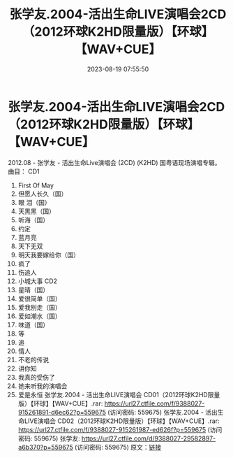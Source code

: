 ﻿---
title: 张学友.2004-活出生命LIVE演唱会2CD（2012环球K2HD限量版）【环球】【WAV+CUE】
date: 2023-08-19 07:55:50
categories: WAV车载音乐、镜像
tags: 华语中文
---
# 张学友.2004-活出生命LIVE演唱会2CD（2012环球K2HD限量版）【环球】【WAV+CUE】

2012.08 - 张学友 - 活出生命Live演唱会 (2CD)
(K2HD)
国粤语现场演唱专辑。
曲目：
CD1
01. First Of May
02. 但愿人长久（国）
03. 眼 泪（国）
04. 天黑黑（国）
05. 听海（国）
06. 约定
07. 蓝月亮
08. 天下无双
09. 明天我要嫁给你（国）
10. 疯了
11. 伤追人
12. 小城大事
CD2
01. 星晴（国）
02. 爱很简单（国）
03. 爱我别走（国）
04. 爱如潮水（国）
05. 味道（国）
06. 等
07. 追
08. 情人
09. 不老的传说
10. 讲你知
11. 我真的受伤了
12. 她来听我的演唱会
13. 爱是永恒
张学友.2004 - 活出生命LIVE演唱会 CD01（2012环球K2HD限量版）【环球】【WAV+CUE】.rar:
https://url27.ctfile.com/f/9388027-915261891-d6ec62?p=559675
(访问密码: 559675)
张学友.2004 - 活出生命LIVE演唱会 CD02（2012环球K2HD限量版）【环球】【WAV+CUE】.rar:
https://url27.ctfile.com/f/9388027-915261987-ed626f?p=559675
(访问密码: 559675)
张学友: https://url27.ctfile.com/d/9388027-29582897-a6b370?p=559675
(访问密码: 559675)
原文：[链接](https://blog.sina.com.cn/s/blog_1647c7e760103136a.html)